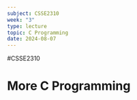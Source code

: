 ```yaml
---
subject: CSSE2310
week: "3"
type: lecture
topic: C Programming
date: 2024-08-07
---
```

#CSSE2310

# More C Programming



